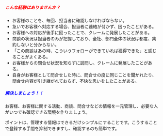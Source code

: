##### <span style="color: red">こんな経験はありませんか？</span>

* お客様のことを、毎回、担当者に確認しなければならない。
* 急いでお客様へ対応する場合、担当者に連絡が付かず、困ったことがある。
* お客様への対応が後手に回ったことで、クレームに発展したことがある。
* 商談の状況は担当者のみが把握しており、全社、部門全体の状況は都度、集約しないと分からない。
* 「この商談はあの時、こういうフォローができていれば獲得できた」と感じることがよくある。
* お客様からの問合せ状況を知らずに訪問し、クレームに発展したことがある。
* 自身がお客様として問合せした時に、問合せの度に同じことを聞かれたり、問合せ内容が引き継がれておらず、不快な思いをしたことがある。

##### <span style="color: blue;">解決しましょう！！</span>

お客様、お客様に関する活動、商談、問合せなどの情報を一元管理し、必要な人がいつでも確認できる環境を作りましょう。

ポイントは、管理する情報はできるだけシンプルにすることです。こうすることで登録する手間を抑制できますし、確認するのも簡単です。
